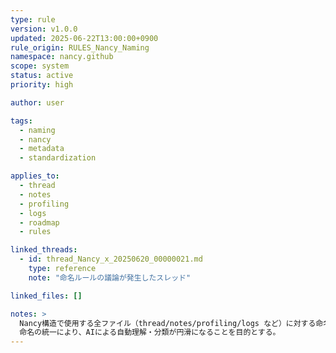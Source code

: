 ```yaml
---
type: rule
version: v1.0.0
updated: 2025-06-22T13:00:00+0900
rule_origin: RULES_Nancy_Naming
namespace: nancy.github
scope: system
status: active
priority: high

author: user

tags:
  - naming
  - nancy
  - metadata
  - standardization

applies_to:
  - thread
  - notes
  - profiling
  - logs
  - roadmap
  - rules

linked_threads:
  - id: thread_Nancy_x_20250620_00000021.md
    type: reference
    note: "命名ルールの議論が発生したスレッド"

linked_files: []

notes: >
  Nancy構造で使用する全ファイル（thread/notes/profiling/logs など）に対する命名ルールを定めたドキュメント。
  命名の統一により、AIによる自動理解・分類が円滑になることを目的とする。
---
```

